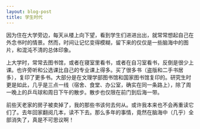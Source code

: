 ```yaml
---
layout: blog-post
title: 学生时代
---
```


因为住在大学旁边，每天从楼上向下望，看到学生们进进出出，就常常想起自己在外念书时的情景。然而，时间让记忆变得模糊，留下来的仅仅是一些脑海中的图片，和混沌不清的总体印象。

上大学时，常常去图书馆，或者在寝室里看书，或者在自习室看书，反倒是很少上课。也许旁听和公选课比自己的专业课上得多。买了很多书（盗版和二手书居多），复印了更多书。大部分是在文理学部图书馆和国家图书馆复印的。研究生时更是如此，几乎是三点一线（宿舍、食堂、办公室，确实在同一条路上），除了周一晚上的乒乓球和周日下午的散步。散步也仅限在前门到后海一带。

前些天老家的房子被卖掉了，我的那些书该何去何从。或许我本来也不会再重读它们了。去年回家翻阅几本，读不下去。那么多年的事情，竟然在脑海中（几乎）全部消失了，真是不可思议啊！
